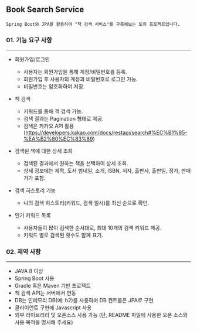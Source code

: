 ## Book Search Service

```
Spring Boot와 JPA를 활용하여 "책 검색 서비스"를 구축해보는 토이 프로젝트입니다.
```

### 01. 기능 요구 사항
---
- 회원가입/로그인
    - 사용자는 회원가입을 통해 계정/비밀번호를 등록.
    - 회원가입 후 사용자의 계정과 비밀번호로 로그인 가능.
    - 비밀번호는 암호화하여 저장.

- 책 검색
    - 키워드를 통해 책 검색 가능.
    - 검색 결과는 Pagination 형태로 제공.
    - 검색은 카카오 API 활용(https://developers.kakao.com/docs/restapi/search#%EC%B1%85-%EA%B2%80%EC%83%89)

- 검색된 책에 대한 상세 조회
    - 검색된 결과에서 원하는 책을 선택하여 상세 조회.
    - 상세 정보에는 제목, 도서 썸네일, 소개, ISBN, 저자, 출판사, 출판일, 정가, 판매가가 포함.

- 검색 히스토리 기능
    - 나의 검색 히스토리(키워드, 검색 일시)를 최신 순으로 확인.

- 인기 키워드 목록
    - 사용자들이 많이 검색한 순서대로, 최대 10개의 검색 키워드 제공.
    - 키워드 별로 검색된 횟수도 함꼐 표기.

### 02. 제약 사항
---
- JAVA 8 이상
- Spring Boot 사용
- Gradle 혹은 Maven 기반 프로젝트
- 책 검색 API는 서버에서 연동
- DB는 인메모리 DB(예: h2)를 사용하며 DB 컨트롤은 JPA로 구현
- 클라이언트 구현에 Javascript 사용
- 외부 라이브러리 및 오픈소스 사용 가능 (단, README 파일에 사용한 오픈 소스와 사용 목적을 명시해 주세요)
